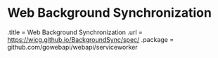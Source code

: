 # Web Background Synchronization

.title = Web Background Synchronization
.url = <https://wicg.github.io/BackgroundSync/spec/>
.package = github.com/gowebapi/webapi/serviceworker
